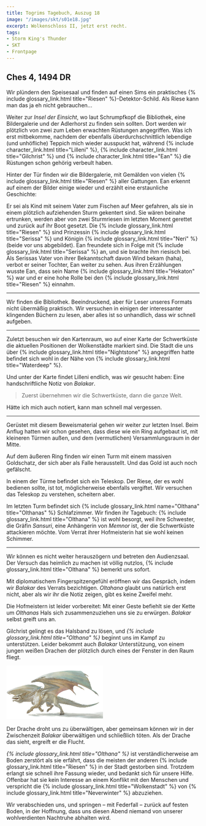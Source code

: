 ```yaml
---
title: Togrims Tagebuch, Auszug 18
image: "/images/skt/s01e18.jpg"
excerpt: Wolkenschloss II, jetzt erst recht.
tags:
- Storm King's Thunder
- SKT
- Frontpage
---
```


## Ches 4, 1494 DR

Wir plündern den Speisesaal und finden auf einen Sims ein praktisches {% include glossary_link.html title="Riesen" %}-Detektor-Schild.
Als Riese kann man das ja eh nicht gebrauchen...

Weiter zur *Insel der Einsicht*, wo laut Schrumpfkopf die Bibliothek, eine Bildergalerie und der
Adlerhorst zu finden sein sollten. Dort werden wir plötzlich von zwei zum Leben erwachten Rüstungen
angegriffen. Was ich erst mitbekomme, nachdem der ebenfalls überdurchschnittlich lebendige (und
unhöfliche) Teppich mich wieder ausspuckt hat, während {% include character_link.html
title="Lilleni" %}, {% include character_link.html title="Gilchrist" %} und {% include
character_link.html title="Ean" %} die Rüstungen schon gehörig verbeult haben.

Hinter der Tür finden wir die Bildergalerie, mit Gemälden von vielen {% include glossary_link.html title="Riesen" %} aller Gattungen.
Ean erkennt auf einem der Bilder einige wieder und erzählt eine erstaunliche Geschichte:

Er sei als Kind mit seinem Vater zum Fischen auf Meer gefahren, als sie in einem plötzlich
aufziehenden Sturm gekentert sind. Sie wären beinahe ertrunken, werden aber von zwei Sturmriesen im
letzten Moment gerettet und zurück auf ihr Boot gesetzt. Die {% include glossary_link.html title="Riesen" %} sind Prinzessin {% include
glossary_link.html title="Serissa" %} und Königin {% include glossary_link.html title="Neri" %}
(beide vor uns abgebildet). Ean freundete sich in Folge mit {% include glossary_link.html title="Serissa" %} an, und sie brachte ihm riesisch
bei. Als Serissas Vater von ihrer Bekanntschaft davon Wind bekam (haha), verbot er seiner Tochter,
Ean weiter zu sehen. Aus ihren Erzählungen wusste Ean, dass sein Name {% include glossary_link.html
title="Hekaton" %} war und er eine hohe Rolle bei den {% include glossary_link.html title="Riesen" %} einnahm.

---

Wir finden die Bibliothek. Beeindruckend, aber für Leser unseres Formats nicht übermäßig praktisch.
Wir versuchen in einigen der interessanter klingenden Büchern zu lesen, aber alles ist so
unhandlich, dass wir schnell aufgeben.

---

Zuletzt besuchen wir den Kartenraum, wo auf einer Karte der Schwertküste die aktuellen
Positionen der Wolkenstädte markiert sind. Die Stadt die uns über {% include glossary_link.html
title="Nightstone" %} angegriffen hatte befindet sich wohl in der Nähe von {% include
glossary_link.html title="Waterdeep" %}.

Und unter der Karte findet Lilleni endlich, was wir gesucht haben: Eine handschriftliche Notiz von
*Balakar*.

> Zuerst übernehmen wir die Schwertküste, dann die ganze Welt.

Hätte ich mich auch notiert, kann man schnell mal vergessen.

---

Gerüstet mit diesem Beweismaterial gehen wir weiter zur letzten Insel. Beim Anflug hatten wir schon
gesehen, dass diese wie ein Ring aufgebaut ist, mit kleineren Türmen außen, und dem (vermutlichen)
Versammlungsraum in der Mitte.

Auf dem äußeren Ring finden wir einen Turm mit einem massiven Goldschatz, der sich aber als
Falle herausstellt. Und das Gold ist auch noch gefälscht.

In einem der Türme befindet sich ein Teleskop. Der Riese, der es wohl bedienen sollte, ist tot,
möglicherweise ebenfalls vergiftet. Wir versuchen das Teleskop zu verstehen, scheitern aber.

Im letzten Turm befindet sich {% include glossary_link.html name="Olthana"
title="Olthanas" %} Schlafzimmer. Wir finden ihr Tagebuch: {% include glossary_link.html title="Olthana" %} ist wohl besorgt, weil ihre
Schwester, die Gräfin *Sansuri*, eine Anhängerin von *Memnor* ist, der die Schwertküste attackieren
möchte. Vom Verrat ihrer Hofmeisterin hat sie wohl keinen Schimmer.

---

Wir können es nicht weiter herauszögern und betreten den Audienzsaal. Der Versuch
das heimlich zu machen ist völlig nutzlos, {% include glossary_link.html title="Olthana" %} bemerkt
uns sofort.

Mit diplomatischem Fingerspitzengefühl eröffnen wir das Gespräch, indem wir *Balakar* des Verrats
bezichtigen. *Oltahana* glaubt uns natürlich erst nicht, aber als wir ihr die Notiz zeigen, gibt
es keine Zweifel mehr.

Die Hofmeistern ist leider vorbereitet: Mit einer Geste befiehlt sie der Kette um *Olthanas* Hals
sich zusammenzuziehen uns sie zu erwürgen. *Balakar* selbst greift uns an.

Gilchrist gelingt es das Halsband zu lösen, und *{% include glossary_link.html title="Olthana" %}* beginnt uns im Kampf zu unterstützen.
Leider bekommt auch *Balakar* Unterstützung, von einem jungen weißen Drachen der plötzlich
durch eines der Fenster in den Raum fliegt.

<img src='/images/skt/white_dragon.jpg' style="max-width: 50%"/>

Der Drache droht uns zu überwältigen, aber gemeinsam können wir in der Zwischenzeit  *Balakar*
überwältigen und schließlich töten. Als der Drache das sieht, ergreift er die Flucht.

*{% include glossary_link.html title="Olthana" %}* ist verständlicherweise am Boden zerstört als sie erfährt, dass die meisten der anderen
{% include glossary_link.html title="Riesen" %} in der Stadt gestorben sind. Trotzdem erlangt sie schnell ihre Fassung wieder, und bedankt
sich für unsere Hilfe. Offenbar hat sie kein Interesse an einem Konflikt mit den Menschen und
verspricht die {% include glossary_link.html title="Wolkenstadt" %} von {% include glossary_link.html title="Neverwinter" %} abzuziehen.

Wir verabschieden uns, und springen – mit Federfall – zurück auf festen Boden, in der Hoffnung,
dass uns diesen Abend niemand von unserer wohlverdienten Nachtruhe abhalten wird.
